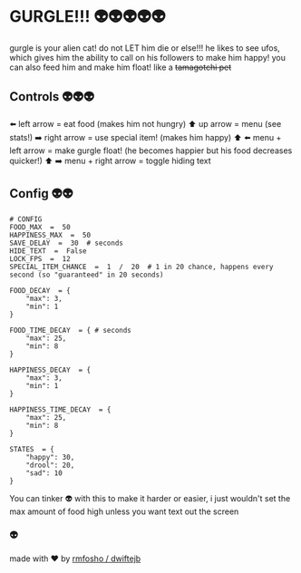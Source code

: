 ﻿# GURGLE!!! 👽👽👽👽👽

gurgle is your alien cat! do not LET him die or else!!! he likes to see ufos, which gives him the ability to call on his followers to make him happy! you can also feed him and make him float! like a ~~tamagotchi pet~~

## Controls 👽👽👽


⬅️ left arrow = eat food (makes him not hungry)
⬆️ up arrow = menu (see stats!)
➡️ right arrow = use special item! (makes him happy)
⬆️ ⬅️ menu + left arrow = make gurgle float! (he becomes happier but his food decreases quicker!)
⬆️ ➡️ menu + right arrow = toggle hiding text

## Config 👽👽

    # CONFIG
    FOOD_MAX  =  50
    HAPPINESS_MAX  =  50
    SAVE_DELAY  =  30  # seconds
    HIDE_TEXT  =  False
    LOCK_FPS  =  12
    SPECIAL_ITEM_CHANCE  =  1  /  20  # 1 in 20 chance, happens every second (so "guaranteed" in 20 seconds)
    
    FOOD_DECAY  = {
	    "max": 3,
	    "min": 1
	}
	
	FOOD_TIME_DECAY  = { # seconds
		"max": 25,
		"min": 8
	}
	
	HAPPINESS_DECAY  = {
		"max": 3,
		"min": 1
	}
	
	HAPPINESS_TIME_DECAY  = {
		"max": 25,
		"min": 8
	}
	
	STATES  = {
		"happy": 30,
		"drool": 20,
		"sad": 10
	}

You can tinker 👽 with this to make it harder or easier, i just wouldn't set the max amount of food high unless you want text out the screen

### 👽

made with ❤️ by [rmfosho / dwiftejb](https://github.com/DwifteJB)
